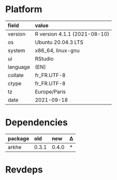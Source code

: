 # Platform

|field    |value                        |
|:--------|:----------------------------|
|version  |R version 4.1.1 (2021-08-10) |
|os       |Ubuntu 20.04.3 LTS           |
|system   |x86_64, linux-gnu            |
|ui       |RStudio                      |
|language |(EN)                         |
|collate  |fr_FR.UTF-8                  |
|ctype    |fr_FR.UTF-8                  |
|tz       |Europe/Paris                 |
|date     |2021-09-18                   |

# Dependencies

|package |old   |new   |Δ  |
|:-------|:-----|:-----|:--|
|arkhe   |0.3.1 |0.4.0 |*  |

# Revdeps

